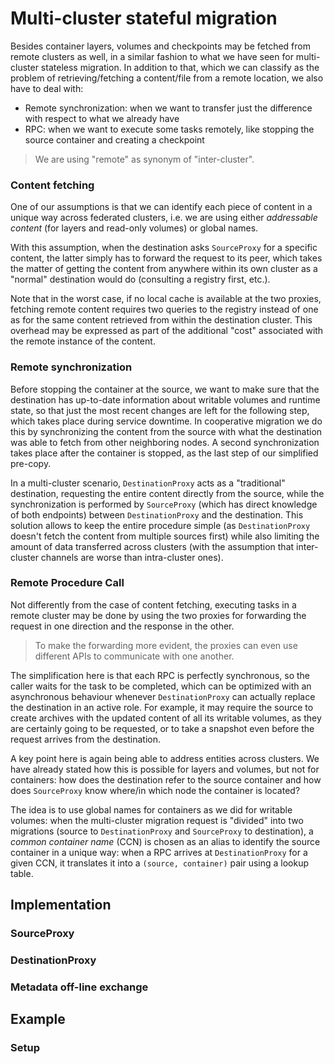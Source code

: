 # Multi-cluster stateful migration #

Besides container layers, volumes and checkpoints may be fetched from remote clusters as well, in a similar fashion to what we have seen for multi-cluster stateless migration.
In addition to that, which we can classify as the problem of retrieving/fetching a content/file from a remote location, we also have to deal with:
- Remote synchronization: when we want to transfer just the difference with respect to what we already have
- RPC: when we want to execute some tasks remotely, like stopping the source container and creating a checkpoint

> We are using "remote" as synonym of "inter-cluster".

### Content fetching ###

One of our assumptions is that we can identify each piece of content in a unique way across federated clusters, i.e. we are using either _addressable content_ (for layers and read-only volumes) or global names.

With this assumption, when the destination asks `SourceProxy` for a specific content, the latter simply has to forward the request to its peer, which takes the matter of getting the content from anywhere within its own cluster as a "normal" destination would do (consulting a registry first, etc.).

Note that in the worst case, if no local cache is available at the two proxies, fetching remote content requires two queries to the registry instead of one as for the same content retrieved from within the destination cluster. This overhead may be expressed as part of the additional "cost" associated with the remote instance of the content.

### Remote synchronization ###

Before stopping the container at the source, we want to make sure that the destination has up-to-date information about writable volumes and runtime state, so that just the most recent changes are left for the following step, which takes place during service downtime.
In cooperative migration we do this by synchronizing the content from the source with what the destination was able to fetch from other neighboring nodes.
A second synchronization takes place after the container is stopped, as the last step of our simplified pre-copy.

In a multi-cluster scenario, `DestinationProxy` acts as a "traditional" destination, requesting the entire content directly from the source, while the synchronization is performed by `SourceProxy` (which has direct knowledge of both endpoints) between `DestinationProxy` and the destination. This solution allows to keep the entire procedure simple (as `DestinationProxy` doesn't fetch the content from multiple sources first) while also limiting the amount of data transferred across clusters (with the assumption that inter-cluster channels are worse than intra-cluster ones).

### Remote Procedure Call ###

Not differently from the case of content fetching, executing tasks in a remote cluster may be done by using the two proxies for forwarding the request in one direction and the response in the other.

> To make the forwarding more evident, the proxies can even use different APIs to communicate with one another.

The simplification here is that each RPC is perfectly synchronous, so the caller waits for the task to be completed, which can be optimized with an asynchronous behaviour whenever `DestinationProxy` can actually replace the destination in an active role.
For example, it may require the source to create archives with the updated content of all its writable volumes, as they are certainly going to be requested, or to take a snapshot even before the request arrives from the destination.

A key point here is again being able to address entities across clusters. We have already stated how this is possible for layers and volumes, but not for containers: how does the destination refer to the source container and how does `SourceProxy` know where/in which node the container is located?

The idea is to use global names for containers as we did for writable volumes: when the multi-cluster migration request is "divided" into two migrations (source to `DestinationProxy` and `SourceProxy` to destination), a _common container name_ (CCN) is chosen as an alias to identify the source container in a unique way: when a RPC arrives at `DestinationProxy` for a given CCN, it translates it into a `(source, container)` pair using a lookup table.

## Implementation ##

### SourceProxy ###

### DestinationProxy ###

### Metadata off-line exchange ###

## Example ##

### Setup ###
